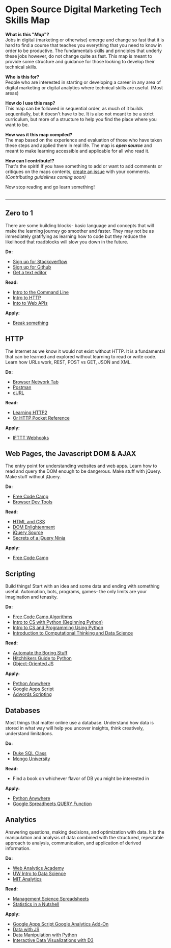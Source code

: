 # Open Source Digital Marketing Tech Skills Map


**What is this "_Map_"?**
<br>
Jobs in digital (marketing or otherwise) emerge and change so fast that it is hard to find a course that teaches you everything that you need to know in order to be productive. The fundamentals skills and principles that underly these jobs however, do not change quite as fast. This map is meant to provide some structure and guidance for those looking to develop their technical skills.

**Who is this for?**
<br>
People who are interested in starting or developing a career in any area of digital marketing or digital analytics where technical skills are useful. (Most areas)

**How do I use this map?**
<br>
This map can be followed in sequential order, as much of it builds sequentially, but it doesn't have to be. It is also not meant to be a strict curriculum, but more of a structure to help you find the place where you want to be.

**How was it this map compiled?**
<br>
The map based on the experience and evaluation of those who have taken these steps and applied them in real life. The map is **_open source_** and meant to make learning accessible and applicable for all who read it.

**How can I contribute!?**
<br>
That's the spirit! If you have something to add or want to add comments or critiques on the maps contents, [create an issue](https://guides.github.com/features/issues/) with your comments.  _(Contributing guidelines coming soon)_

Now stop reading and go learn something!
<br>
<br>
***

## Zero to 1
There are some building blocks- basic language and concepts that will make the learning journey go smoother and faster. They may not be as immediately gratifying as learning how to code but they reduce the likelihood that roadblocks will slow you down in the future.


**Do:**
- [Sign up for Stackoverflow](https://stackoverflow.com/help/creating-accounts)
- [Sign up for Github](https://github.com/join)
- [Get a text editor](https://atom.io/)

**Read:**
- [Intro to the Command Line](https://launchschool.com/books/command_line)
- [Intro to HTTP](https://launchschool.com/books/http)
- [Into to Web APIs](https://launchschool.com/books/working_with_apis)

**Apply:**
- [Break something](https://zapier.com/blog/inspect-element-tutorial/)


## HTTP
The Internet as we know it would not exist without HTTP. It is a fundamental that can be learned and explored without learning to read or write code. Learn how URLs work, REST, POST vs GET, JSON and XML.

**Do:**
- [Browser Network Tab](https://www.section.io/blog/chrome-developer-tools-tutorial-network/)
- [Postman](https://www.getpostman.com/)
- [cURL](https://curl.haxx.se/docs/httpscripting.html)

**Read:**
- [Learning HTTP2](http://shop.oreilly.com/product/0636920052326.do)
- [Or HTTP Pocket Reference](http://shop.oreilly.com/product/9781565928626.do)

**Apply:**
- [IFTTT Webhooks](https://ifttt.com/maker_webhooks)


## Web Pages, the Javascript DOM & AJAX

The entry point for understanding websites and web apps. Learn how to read and query the DOM enough to be dangerous. Make stuff with jQuery. Make stuff without jQuery.

**Do:**
- [Free Code Camp](https://www.freecodecamp.org)
- [Browser Dev Tools](https://developers.google.com/web/tools/chrome-devtools/)

**Read:**
- [HTML and CSS](http://howtocodeinhtml.com/)
- [DOM Enlightenment](http://domenlightenment.com/)
- [jQuery Source](https://www.paulirish.com/2010/10-things-i-learned-from-the-jquery-source/)
- [Secrets of a jQuery Ninja](https://www.manning.com/books/secrets-of-the-javascript-ninja)

**Apply:**
- [Free Code Camp](https://www.freecodecamp.org)


## Scripting
Build things! Start with an idea and some data and ending with something useful. Automation, bots, programs, games- the only limits are your imagination and tenasity.

**Do:**
- [Free Code Camp Algorithms](https://www.freecodecamp.org/challenges/get-set-for-our-algorithm-challenges)
- [Intro to CS with Python (Beginning Python)](https://www.udacity.com/course/intro-to-computer-science--cs101)
- [Intro to CS and Programming Using Python](https://www.edx.org/course/introduction-computer-science-mitx-6-00-1x-11)
- [Introduction to Computational Thinking and Data Science](https://www.edx.org/course/introduction-computational-thinking-data-mitx-6-00-2x-6)

**Read:**
- [Automate the Boring Stuff](https://automatetheboringstuff.com/)
- [Hitchhikers Guide to Python](http://docs.python-guide.org/en/latest/)
- [Object-Oriented JS](https://www.packtpub.com/web-development/object-oriented-javascript-second-edition)

**Apply:**
- [Python Anywhere](https://www.pythonanywhere.com/)
- [Google Apps Script](http://googleappscripting.com/)
- [Adwords Scripting](http://www.freeadwordsscripts.com/)

## Databases
Most things that matter online use a database. Understand how data is stored in what way will help you uncover insights, think creatively, understand limitations.

**Do:**
- [Duke SQL Class](https://www.coursera.org/learn/analytics-mysql)
- [Mongo University](https://university.mongodb.com/courses/M101P/about)

**Read:**
- Find a book on whichever flavor of DB you might be interested in

**Apply:**
- [Python Anywhere](https://www.pythonanywhere.com/)
- [Google Spreadheets QUERY Function](https://codingisforlosers.com/google-sheets-query-function/)


## Analytics
Answering questions, making decisions, and optimization with data. It is the manipulation and analysis of data combined with the structured, repeatable approach to analysis, communication, and application of derived information.

**Do:**
- [Web Analytics Academy](https://analytics.google.com/analytics/academy/)
- [UW Intro to Data Science](https://www.coursera.org/learn/data-manipulation)
- [MIT Analytics ](https://www.edx.org/course/analytics-edge-mitx-15-071x-3)

**Read:**
- [Management Science Spreadsheets](https://www.amazon.com/Management-Science-Art-Modeling-Spreadsheets/dp/1118582691)
- [Statistics in a Nutshell](http://shop.oreilly.com/product/0636920023074.do)

**Apply:**
- [Google Apps Script Google Analytics Add-On](https://developers.google.com/analytics/solutions/google-analytics-spreadsheet-add-on)
- [Data with JS](http://learnjsdata.com/)
- [Data Manipulation with Python](http://shop.oreilly.com/product/0636920023784.do)
- [Interactive Data Visualizations with D3](http://shop.oreilly.com/product/0636920037316.do)
